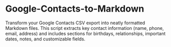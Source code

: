 # Google-Contacts-to-Markdown
Transform your Google Contacts CSV export into neatly formatted Markdown files. This script extracts key contact information (name, phone, email, address) and includes sections for birthdays, relationships, important dates, notes, and customizable fields.
